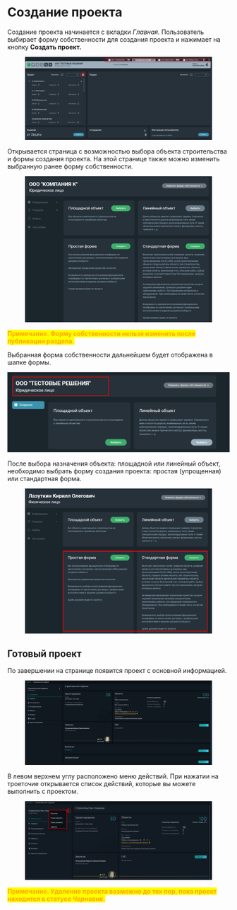# Создание проекта

Создание проекта начинается с вкладки _Главная._ Пользователь выбирает форму собственности для  создания проекта и нажимает на кнопку **Создать проект.**

<figure><img src="../.gitbook/assets/image (1783).png" alt=""><figcaption></figcaption></figure>

Открывается страница с возможностью выбора объекта строительства и формы создания проекта. На этой странице также можно изменить выбранную ранее форму собственности.

<figure><img src="../.gitbook/assets/image (399).png" alt=""><figcaption></figcaption></figure>

<mark style="color:orange;">**Примечание. Форму собственности нельзя изменить после публикации раздела.**</mark>

Выбранная форма собственности дальнейшем будет отображена в шапке формы.

![](<../.gitbook/assets/image (1201).png>)

После выбора назначения объекта: площадной или линейный объект, необходимо выбрать форму создания проекта: простая (упрощенная) или стандартная форма.

<figure><img src="../.gitbook/assets/image (400).png" alt=""><figcaption></figcaption></figure>

## **Готовый проект**

По завершении на странице появится проект с основной информацией.

<figure><img src="../.gitbook/assets/image (1843).png" alt=""><figcaption></figcaption></figure>

В левом верхнем углу расположено меню действий. При нажатии на троеточие открывается список действий, которые вы можете выполнить с проектом.

<figure><img src="../.gitbook/assets/image (1842).png" alt=""><figcaption></figcaption></figure>

<mark style="color:orange;">**Примечание. Удаление проекта возможно до тех пор, пока проект находится в статусе**</mark><mark style="color:orange;">**&#x20;**</mark>_<mark style="color:orange;">**Черновик**</mark>_<mark style="color:orange;">**.**</mark>
